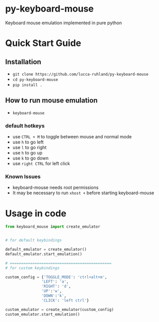 # py-keyboard-mouse
Keyboard mouse emulation implemented in pure python

# Quick Start Guide

## Installation
- ```git clone https://github.com/lucca-ruhland/py-keyboard-mouse```
- ```cd py-keyboard-mouse```
- ```pip install .```

## How to run mouse emulation 
- ```keyboard-mouse```

### default hotkeys
- use ```CTRL + M``` to toggle between mouse and normal mode
- use ```h``` to go left
- use ```l``` to go right
- use ```h``` to go up
- use ```k``` to go down
- use ```right CTRL``` for left click

### Known Issues
- keyboard-mouse needs root permissions
- It may be necessary to run ```xhost +``` before starting keyboard-mouse

# Usage in code
```python
from keyboard_mouse import create_emulator


# for default keybindings

default_emulator = create_emulator()
default_emulator.start_emulation()

# =============================================
# for custom keybindings

custom_config = {'TOGGLE_MODE': 'ctrl+alt+m',
                'LEFT': 'a',
                'RIGHT': 'd',
                'UP':'w',
                'DOWN':'k',
                'CLICK': 'left ctrl'}     

custom_emulator = create_emulator(custom_config)
custom_emulator.start_emulation()
```
